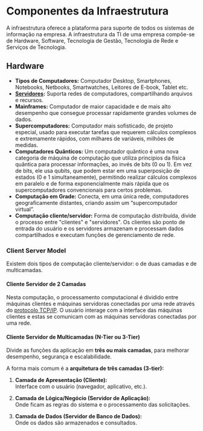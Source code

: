 # Componentes da Infraestrutura

A infraestrutura oferece a plataforma para suporte de todos os sistemas de informação na empresa. A infraestrutura da TI de uma empresa compõe-se de Hardware, Software, Tecnologia de Gestão, Tecnologia de Rede e Serviços de Tecnologia.
## Hardware

- **Tipos de Computadores:** Computador Desktop, Smartphones, Notebooks, Netbooks, Smartwatches, Leitores de E-book, Tablet etc.
- **[Servidores](Servidores.md):** Suporta redes de computadores, compartilhando arquivos e recursos.
- **Mainframes:** Computador de maior capacidade e de mais alto desempenho que consegue processar rapidamente grandes volumes de dados.
- **Supercomputadores:** Computador mais sofisticado, de projeto especial, usado para executar tarefas que requerem cálculos complexos e extremamente rápidos, com milhares de variáveis, milhões de medidas.
- **Computadores Quânticos:** Um computador quântico é uma nova categoria de máquina de computação que utiliza princípios da física quântica para processar informações, ao invés de bits (0 ou 1). Em vez de bits, ele usa qubits, que podem estar em uma superposição de estados (0 e 1 simultaneamente), permitindo realizar cálculos complexos em paralelo e de forma exponencialmente mais rápida que os supercomputadores convencionais para certos problemas.
- **Computação em Grade:** Conecta, em uma única rede, computadores geograficamente distantes, criando assim um “supercomputador virtual”.
- **Computação cliente/servidor:** Forma de computação distribuída, divide o processo entre "clientes" e "servidores". Os clientes são ponto de entrada do usuário e os servidores armazenam e processam dados compartilhados e executam funções de gerenciamento de rede.

### Client Server Model
Existem dois tipos de computação cliente/servidor: o de duas camadas e de multicamadas.
#### Cliente Servidor de 2 Camadas
Nesta computação, o processamento computacional é dividido entre máquinas clientes e máquinas servidoras conectadas por uma rede através do [protocolo TCP/IP](TCP%20IP.md). O usuário interage com a interface das máquinas clientes e estas se comunicam com as máquinas servidoras conectadas por uma rede.

#### Cliente Servidor de Multicamadas (N-Tier ou 3-Tier)
Divide as funções da aplicação em **três ou mais camadas**, para melhorar desempenho, segurança e escalabilidade.

A forma mais comum é a **arquitetura de três camadas (3-tier):**

1. **Camada de Apresentação (Cliente):**  
    Interface com o usuário (navegador, aplicativo, etc.).
    
2. **Camada de Lógica/Negócio (Servidor de Aplicação):**  
    Onde ficam as regras do sistema e o processamento das solicitações.
    
3. **Camada de Dados (Servidor de Banco de Dados):**  
    Onde os dados são armazenados e consultados.

